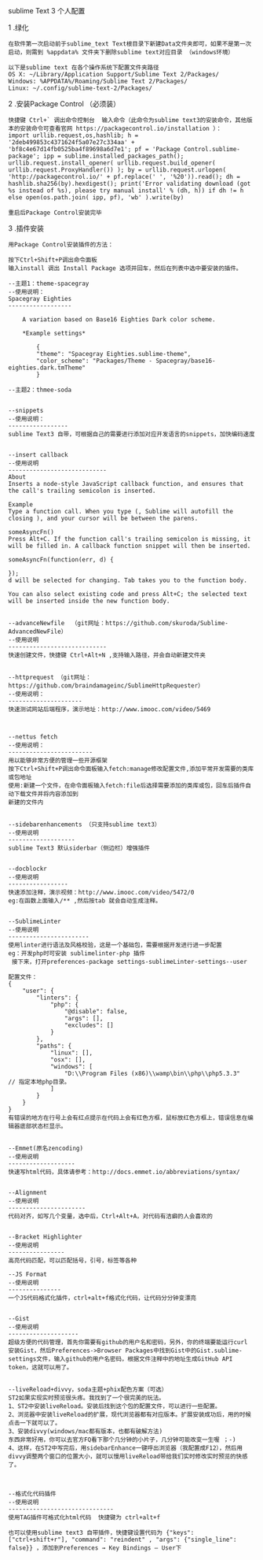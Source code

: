  sublime Text 3 个人配置

 
 1 .绿化  

    在软件第一次启动前于sublime_text Text根目录下新建Data文件夹即可，如果不是第一次启动，则需到 %appdata% 文件夹下删除sublime text对应目录 （windows环境）

    以下是sublime text 在各个操作系统下配置文件夹路径
    OS X: ~/Library/Application Support/Sublime Text 2/Packages/
    Windows: %APPDATA%/Roaming/Sublime Text 2/Packages/
    Linux: ~/.config/sublime-text-2/Packages/


 2 .安装Package Control （必须装）

    快捷键 Ctrl+` 调出命令控制台  输入命令（此命令为sublime text3的安装命令，其他版本的安装命令可查看官网 https://packagecontrol.io/installation ）：  
    import urllib.request,os,hashlib; h = '2deb499853c4371624f5a07e27c334aa' + 'bf8c4e67d14fb0525ba4f89698a6d7e1'; pf = 'Package Control.sublime-package'; ipp = sublime.installed_packages_path(); urllib.request.install_opener( urllib.request.build_opener( urllib.request.ProxyHandler()) ); by = urllib.request.urlopen( 'http://packagecontrol.io/' + pf.replace(' ', '%20')).read(); dh = hashlib.sha256(by).hexdigest(); print('Error validating download (got %s instead of %s), please try manual install' % (dh, h)) if dh != h else open(os.path.join( ipp, pf), 'wb' ).write(by)  

    重启后Package Control安装完毕

 3 .插件安装

    用Package Control安装插件的方法：

    按下Ctrl+Shift+P调出命令面板
    输入install 调出 Install Package 选项并回车，然后在列表中选中要安装的插件。

    --主题1：theme-spacegray
    --使用说明：
    Spacegray Eighties
    ------------------
  
        A variation based on Base16 Eighties Dark color scheme.
  
        *Example settings*
  
            {
            "theme": "Spacegray Eighties.sublime-theme",
            "color_scheme": "Packages/Theme - Spacegray/base16-eighties.dark.tmTheme"
            }

    --主题2：thmee-soda
    
   
    --snippets
    --使用说明：
    -----------------
    sublime Text3 自带，可根据自己的需要进行添加对应开发语言的snippets，加快编码速度


    --insert callback
    --使用说明
    ----------------------------
    About
    Inserts a node-style JavaScript callback function, and ensures that the call's trailing semicolon is inserted.

    Example
    Type a function call. When you type (, Sublime will autofill the closing ), and your cursor will be between the parens.

    someAsyncFn()
    Press Alt+C. If the function call's trailing semicolon is missing, it will be filled in. A callback function snippet will then be inserted.

    someAsyncFn(function(err, d) {

    });
    d will be selected for changing. Tab takes you to the function body.

    You can also select existing code and press Alt+C; the selected text will be inserted inside the new function body.


    --advanceNewfile  （git网址：https://github.com/skuroda/Sublime-AdvancedNewFile）
    --使用说明
    ----------------------------
    快速创建文件，快捷键 Ctrl+Alt+N ,支持输入路径，并会自动新建文件夹


    --httprequest （git网址：https://github.com/braindamageinc/SublimeHttpRequester）
    --使用说明：
    ---------------------
    快速测试网站后端程序，演示地址：http://www.imooc.com/video/5469



    --nettus fetch
    --使用说明：
    ------------------------
    用以能够非常方便的管理一些开源框架 
    按下Ctrl+Shift+P调出命令面板输入fetch:manage修改配置文件,添加平常开发需要的类库或包地址
    使用:新建一个文件，在命令面板输入fetch:file后选择需要添加的类库或包，回车后插件自动下载文件并将内容添加到
    新建的文件内


    --sidebarenhancements （只支持sublime text3）
    --使用说明
    -------------------
    sublime Text3 默认siderbar（侧边栏）增强插件


    --docblockr
    --使用说明
    -----------------
    快速添加注释，演示视频：http://www.imooc.com/video/5472/0
    eg:在函数上面输入/** ,然后按tab 就会自动生成注释。


    --SublimeLinter
    --使用说明
    -----------------------
    使用linter进行语法及风格校验，这是一个基础包，需要根据开发进行进一步配置
    eg：开发php时可安装 sublimelinter-php 插件
     接下来，打开preferences-package settings-sublimeLinter-settings--user 

    配置文件：
    {
        "user": {
            "linters": {
                "php": {
                    "@disable": false,
                    "args": [],
                    "excludes": []
                }
            },
            "paths": {
                "linux": [],
                "osx": [],
                "windows": [
                    "D:\\Program Files (x86)\\wamp\bin\\php\\php5.3.3"   // 指定本地php目录。 
                ]
            }
        }
    }
    有错误的地方在行号上会有红点提示在代码上会有红色方框，鼠标放红色方框上，错误信息在编辑器底部状态栏显示。 


    --Emmet(原名zencoding)
    --使用说明
    -------------------
    快速写html代码，具体请参考：http://docs.emmet.io/abbreviations/syntax/


    --Alignment
    --使用说明
    ----------------------
    代码对齐，如写几个变量，选中后，Ctrl+Alt+A，对代码有洁癖的人会喜欢的


    --Bracket Highlighter
    --使用说明
    ----------------
    高亮代码匹配，可以匹配括号，引号，标签等各种

    --JS Format
    --使用说明
    ---------------
    一个JS代码格式化插件，ctrl+alt+f格式化代码，让代码分分钟变漂亮


    --Gist
    --使用说明
    --------------------
    超级方便的代码管理，首先你需要有github的用户名和密码，另外，你的终端要能运行curl 
    安装Gist，然后Preferences->Browser Packages中找到Gist中的Gist.sublime-settings文件，输入github的用户名密码，根据文件注释中的地址生成GitHub API token，这就可以用了。 


    --liveReload+divvy，soda主题+phix配色方案（可选）
    ST2如果实现实时预览很头疼。我找到了一个很完美的玩法。
    1、ST2中安装liveReload。安装后找到这个包的配置文件，可以进行一些配置。
    2、浏览器中安装liveReload的扩展，现代浏览器都有对应版本。扩展安装成功后，用的时候点击一下就可以了。
    3、安装divvy(windows/mac都有版本，也都有破解方法)
    东西非常好用，你可以去官方FQ看下那个几分钟的小片子，几分钟可能改变一生喔 ；-)
    4、这样，在ST2中写完后，用sidebarEnhance一键呼出浏览器（我配置成F12），然后用divvy调整两个窗口的位置大小，就可以慢用liveReload带给我们实时修改实时预览的快感了。



    --格式化代码插件
    --使用说明
    ------------------------------
    使用TAG插件可格式化html代码  快捷键为 ctrl+alt+f

    也可以使用sublime text3 自带插件，快捷键设置代码为 {"keys": ["ctrl+shift+r"], "command": "reindent" , "args": {"single_line": false}} ，添加到Preferences → Key Bindings – User下




        



